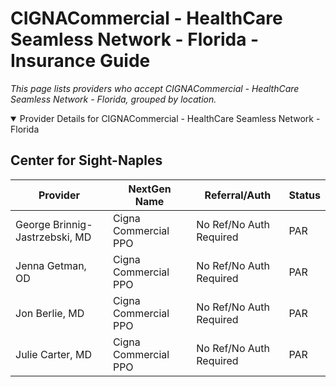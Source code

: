 # CIGNACommercial - HealthCare Seamless Network - Florida - Insurance Guide

*This page lists providers who accept CIGNACommercial - HealthCare Seamless Network - Florida, grouped by location.*

<details open><summary>Provider Details for CIGNACommercial - HealthCare Seamless Network - Florida</summary>

## Center for Sight-Naples

| Provider | NextGen Name | Referral/Auth | Status |
|----------|-------------|--------------|--------|
| George Brinnig-Jastrzebski, MD | Cigna Commercial PPO | No Ref/No Auth Required | PAR |
| Jenna Getman, OD | Cigna Commercial PPO | No Ref/No Auth Required | PAR |
| Jon Berlie, MD | Cigna Commercial PPO | No Ref/No Auth Required | PAR |
| Julie Carter, MD | Cigna Commercial PPO | No Ref/No Auth Required | PAR |

</details>

